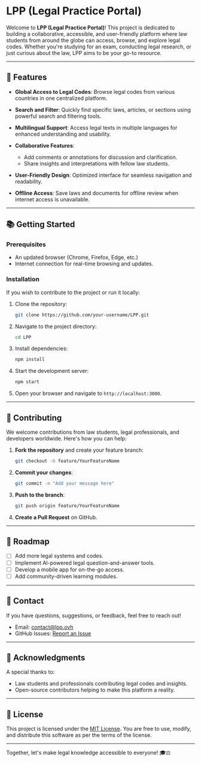 # LPP (Legal Practice Portal)

Welcome to **LPP (Legal Practice Portal)**! This project is dedicated to building a collaborative, accessible, and user-friendly platform where law students from around the globe can access, browse, and explore legal codes. Whether you're studying for an exam, conducting legal research, or just curious about the law, LPP aims to be your go-to resource.

---

## 🌟 **Features**

- **Global Access to Legal Codes**: 
  Browse legal codes from various countries in one centralized platform.

- **Search and Filter**: 
  Quickly find specific laws, articles, or sections using powerful search and filtering tools.

- **Multilingual Support**: 
  Access legal texts in multiple languages for enhanced understanding and usability.

- **Collaborative Features**: 
  - Add comments or annotations for discussion and clarification.
  - Share insights and interpretations with fellow law students.

- **User-Friendly Design**: 
  Optimized interface for seamless navigation and readability.

- **Offline Access**: 
  Save laws and documents for offline review when internet access is unavailable.

---

## 📚 **Getting Started**

### Prerequisites
- An updated browser (Chrome, Firefox, Edge, etc.)
- Internet connection for real-time browsing and updates.

### Installation
If you wish to contribute to the project or run it locally:
1. Clone the repository:
   ```bash
   git clone https://github.com/your-username/LPP.git
   ```
2. Navigate to the project directory:
   ```bash
   cd LPP
   ```
3. Install dependencies:
   ```bash
   npm install
   ```
4. Start the development server:
   ```bash
   npm start
   ```
5. Open your browser and navigate to `http://localhost:3000`.

---

## 🤝 **Contributing**

We welcome contributions from law students, legal professionals, and developers worldwide. Here's how you can help:

1. **Fork the repository** and create your feature branch:
   ```bash
   git checkout -b feature/YourFeatureName
   ```
2. **Commit your changes**:
   ```bash
   git commit -m "Add your message here"
   ```
3. **Push to the branch**:
   ```bash
   git push origin feature/YourFeatureName
   ```
4. **Create a Pull Request** on GitHub.

---

## 📜 **Roadmap**

- [ ] Add more legal systems and codes.
- [ ] Implement AI-powered legal question-and-answer tools.
- [ ] Develop a mobile app for on-the-go access.
- [ ] Add community-driven learning modules.

---

## 📧 **Contact**

If you have questions, suggestions, or feedback, feel free to reach out!

- Email: contact@lpp.ovh
- GitHub Issues: [Report an Issue](https://github.com/naas1201/LPP/issues)

---

## 🙌 **Acknowledgments**

A special thanks to:
- Law students and professionals contributing legal codes and insights.
- Open-source contributors helping to make this platform a reality.

---

## 📜 **License**

This project is licensed under the [MIT License](LICENSE). You are free to use, modify, and distribute this software as per the terms of the license.

---

Together, let's make legal knowledge accessible to everyone! 🎓⚖️
